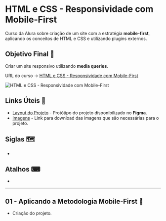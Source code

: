 # HTML e CSS - Responsividade com Mobile-First

Curso da Alura sobre criação de um site com a estratégia **mobile-first**, aplicando os conceitos de HTML e CSS e utilizando plugins externos.

## Objetivo Final &#x1F3AF;

Criar um site responsivo utilizando **media queries**.

URL do curso -> [HTML e CSS - Responsividade com Mobile-First](https://cursos.alura.com.br/course/html-css-responsividade-mobile-first)

![HTML e CSS - Responsividade com Mobile-First](https://www.alura.com.br/assets/api/share/curso-html-css-responsividade-mobile-first.png)

## Links Úteis &#x1F517;
* [Layout do Projeto](https://www.figma.com/file/sSMbIqKaGBd66Y8roxTk2p/AluraBooks) - Protótipo do projeto disponibilizado no **Figma**.
* [Imagens](https://caelum-online-public.s3.amazonaws.com/2529-html-css-responsividade-mobile-first/01/AluraBooks.zip) - Link para download das imagens que são necessárias para o projeto.

## Siglas &#x1F5FA;
*

## Atalhos &#x2328;
*

***

## 01 - Aplicando a Metodologia Mobile-First &#x1F516;
* Criação do projeto.